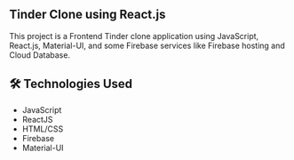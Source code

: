 ## Tinder Clone  using React.js

This project is a Frontend Tinder clone application using JavaScript, React.js, Material-UI, and some Firebase services like Firebase hosting and Cloud Database.

## 🛠 Technologies Used

- JavaScript
- ReactJS
- HTML/CSS
- Firebase
- Material-UI
